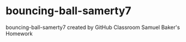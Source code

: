 # bouncing-ball-samerty7
bouncing-ball-samerty7 created by GitHub Classroom
Samuel Baker's Homework
